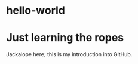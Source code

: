 # hello-world
Just learning the ropes
==========
Jackalope here; this is my introduction into GitHub.
